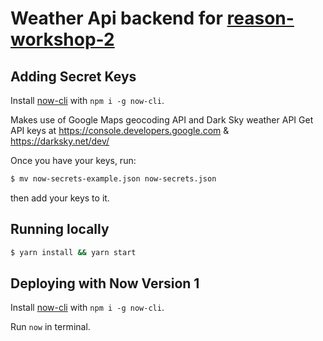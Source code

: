 # Weather Api backend for [reason-workshop-2](https://github.com/nikgraf/reason-workshop-2)

## Adding Secret Keys

Install [now-cli](https://github.com/zeit/now-cli) with `npm i -g now-cli`.

Makes use of Google Maps geocoding API and Dark Sky weather API
Get API keys at <https://console.developers.google.com> & <https://darksky.net/dev/>

Once you have your keys, run:

```sh
$ mv now-secrets-example.json now-secrets.json
```

then add your keys to it.

## Running locally

```sh
$ yarn install && yarn start
```

## Deploying with Now Version 1

Install [now-cli](https://github.com/zeit/now-cli) with `npm i -g now-cli`.

Run `now` in terminal.
